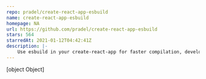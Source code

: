 ```yaml
---
repo: pradel/create-react-app-esbuild
name: create-react-app-esbuild
homepage: NA
url: https://github.com/pradel/create-react-app-esbuild
stars: 564
starredAt: 2021-01-12T04:42:41Z
description: |-
    Use esbuild in your create-react-app for faster compilation, development and tests
---
```


[object Object]
